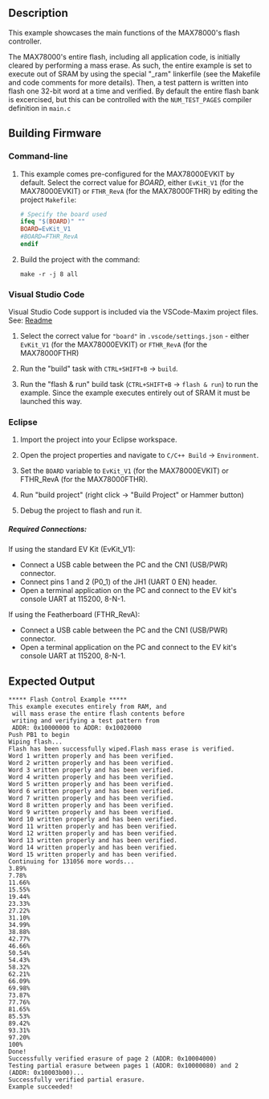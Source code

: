## Description

This example showcases the main functions of the MAX78000's flash controller.

The MAX78000's entire flash, including all application code, is initially cleared by performing a mass erase.  As such, the entire example is set to execute out of SRAM by using the special "_ram" linkerfile (see the Makefile and code comments for more details).  Then, a test pattern is written into flash one 32-bit word at a time and verified.  By default the entire flash bank is excercised, but this can be controlled with the `NUM_TEST_PAGES` compiler definition in `main.c`

## Building Firmware

### Command-line

1. This example comes pre-configured for the MAX78000EVKIT by default.  Select the correct value for _BOARD_, either `EvKit_V1` (for the MAX78000EVKIT) or `FTHR_RevA` (for the MAX78000FTHR) by editing the project `Makefile`:

    ```Makefile
    # Specify the board used
    ifeq "$(BOARD)" ""
    BOARD=EvKit_V1
    #BOARD=FTHR_RevA
    endif
    ```

2. Build the project with the command:

    ```shell
    make -r -j 8 all
    ```

### Visual Studio Code

Visual Studio Code support is included via the VSCode-Maxim project files.  See:  [Readme](./.vscode/readme.md)

1. Select the correct value for `"board"` in `.vscode/settings.json` - either `EvKit_V1` (for the MAX78000EVKIT) or `FTHR_RevA` (for the MAX78000FTHR)

2. Run the "build" task with `CTRL+SHIFT+B` -> `build`.

3. Run the "flash & run" build task (`CTRL+SHIFT+B` -> `flash & run`) to run the example.  Since the example executes entirely out of SRAM it must be launched this way.

### Eclipse

1. Import the project into your Eclipse workspace.

2. Open the project properties and navigate to `C/C++ Build` -> `Environment`.

3. Set the `BOARD` variable to `EvKit_V1` (for the MAX78000EVKIT) or FTHR_RevA (for the MAX78000FTHR).

4. Run "build project" (right click -> "Build Project" or Hammer button)

5. Debug the project to flash and run it.

##### Required Connections:
If using the standard EV Kit (EvKit_V1):
-   Connect a USB cable between the PC and the CN1 (USB/PWR) connector.
-   Connect pins 1 and 2 (P0_1) of the JH1 (UART 0 EN) header.
-   Open a terminal application on the PC and connect to the EV kit's console UART at 115200, 8-N-1.

If using the Featherboard (FTHR_RevA):
-   Connect a USB cable between the PC and the CN1 (USB/PWR) connector.
-   Open a terminal application on the PC and connect to the EV kit's console UART at 115200, 8-N-1.

## Expected Output

```
***** Flash Control Example *****
This example executes entirely from RAM, and
 will mass erase the entire flash contents before
 writing and verifying a test pattern from
 ADDR: 0x10000000 to ADDR: 0x10020000
Push PB1 to begin
Wiping flash...
Flash has been successfully wiped.Flash mass erase is verified.
Word 1 written properly and has been verified.
Word 2 written properly and has been verified.
Word 3 written properly and has been verified.
Word 4 written properly and has been verified.
Word 5 written properly and has been verified.
Word 6 written properly and has been verified.
Word 7 written properly and has been verified.
Word 8 written properly and has been verified.
Word 9 written properly and has been verified.
Word 10 written properly and has been verified.
Word 11 written properly and has been verified.
Word 12 written properly and has been verified.
Word 13 written properly and has been verified.
Word 14 written properly and has been verified.
Word 15 written properly and has been verified.
Continuing for 131056 more words...
3.89%
7.78%
11.66%
15.55%
19.44%
23.33%
27.22%
31.10%
34.99%
38.88%
42.77%
46.66%
50.54%
54.43%
58.32%
62.21%
66.09%
69.98%
73.87%
77.76%
81.65%
85.53%
89.42%
93.31%
97.20%
100%
Done!
Successfully verified erasure of page 2 (ADDR: 0x10004000)
Testing partial erasure between pages 1 (ADDR: 0x10000080) and 2 (ADDR: 0x10003b00)...
Successfully verified partial erasure.
Example succeeded!

```
